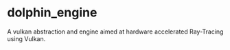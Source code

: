 # dolphin_engine

A vulkan abstraction and engine aimed at hardware accelerated Ray-Tracing using Vulkan.
